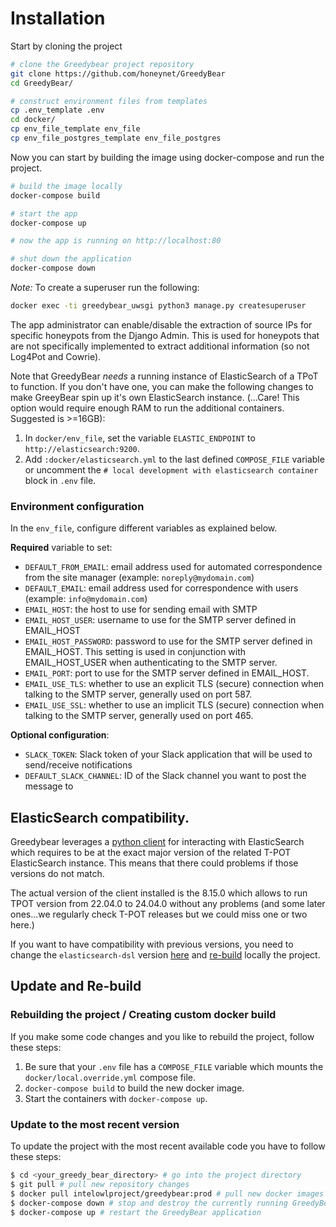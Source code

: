 # Installation

Start by cloning the project

```bash
# clone the Greedybear project repository
git clone https://github.com/honeynet/GreedyBear
cd GreedyBear/

# construct environment files from templates
cp .env_template .env
cd docker/
cp env_file_template env_file
cp env_file_postgres_template env_file_postgres
```

Now you can start by building the image using docker-compose and run the project.

```bash
# build the image locally
docker-compose build

# start the app
docker-compose up

# now the app is running on http://localhost:80

# shut down the application
docker-compose down
```

_Note:_ To create a superuser run the following:

```bash
docker exec -ti greedybear_uwsgi python3 manage.py createsuperuser
```

The app administrator can enable/disable the extraction of source IPs for specific honeypots from the Django Admin.
This is used for honeypots that are not specifically implemented to extract additional information (so not Log4Pot and Cowrie).

Note that GreedyBear _needs_ a running instance of ElasticSearch of a TPoT to function.
If you don't have one, you can make the following changes to make GreeyBear spin up it's own ElasticSearch instance.
(...Care! This option would require enough RAM to run the additional containers. Suggested is >=16GB):

1. In `docker/env_file`, set the variable `ELASTIC_ENDPOINT` to `http://elasticsearch:9200`.
2. Add `:docker/elasticsearch.yml` to the last defined `COMPOSE_FILE` variable or uncomment the `# local development with elasticsearch container` block in `.env` file.

### Environment configuration

In the `env_file`, configure different variables as explained below.

**Required** variable to set:

- `DEFAULT_FROM_EMAIL`: email address used for automated correspondence from the site manager (example: `noreply@mydomain.com`)
- `DEFAULT_EMAIL`: email address used for correspondence with users (example: `info@mydomain.com`)
- `EMAIL_HOST`: the host to use for sending email with SMTP
- `EMAIL_HOST_USER`: username to use for the SMTP server defined in EMAIL_HOST
- `EMAIL_HOST_PASSWORD`: password to use for the SMTP server defined in EMAIL_HOST. This setting is used in conjunction with EMAIL_HOST_USER when authenticating to the SMTP server.
- `EMAIL_PORT`: port to use for the SMTP server defined in EMAIL_HOST.
- `EMAIL_USE_TLS`: whether to use an explicit TLS (secure) connection when talking to the SMTP server, generally used on port 587.
- `EMAIL_USE_SSL`: whether to use an implicit TLS (secure) connection when talking to the SMTP server, generally used on port 465.

**Optional configuration**:

- `SLACK_TOKEN`: Slack token of your Slack application that will be used to send/receive notifications
- `DEFAULT_SLACK_CHANNEL`: ID of the Slack channel you want to post the message to

## ElasticSearch compatibility.
Greedybear leverages a [python client](https://elasticsearch-dsl.readthedocs.io/en/latest/) for interacting with ElasticSearch which requires to be at the exact major version of the related T-POT ElasticSearch instance.
This means that there could problems if those versions do not match.

The actual version of the client installed is the 8.15.0 which allows to run TPOT version from 22.04.0 to 24.04.0 without any problems (and some later ones...we regularly check T-POT releases but we could miss one or two here.)

If you want to have compatibility with previous versions, you need to change the `elasticsearch-dsl` version [here](https://github.com/intelowlproject/GreedyBear/blob/main/requirements/project-requirements.txt) and [re-build](https://intelowlproject.github.io/docs/GreedyBear/Installation/#rebuilding-the-project-creating-custom-docker-build) locally the project.

## Update and Re-build

### Rebuilding the project / Creating custom docker build

If you make some code changes and you like to rebuild the project, follow these steps:

1. Be sure that your `.env` file has a `COMPOSE_FILE` variable which mounts the `docker/local.override.yml` compose file.
2. `docker-compose build` to build the new docker image.
3. Start the containers with `docker-compose up`.

### Update to the most recent version

To update the project with the most recent available code you have to follow these steps:

```bash
$ cd <your_greedy_bear_directory> # go into the project directory
$ git pull # pull new repository changes
$ docker pull intelowlproject/greedybear:prod # pull new docker images
$ docker-compose down # stop and destroy the currently running GreedyBear containers
$ docker-compose up # restart the GreedyBear application
```
